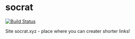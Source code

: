# socrat
[![Build Status](https://travis-ci.com/KaltakhchyanD/socrat.svg?token=qa9J4QqseAZa3YVs3BP7&branch=master)](https://travis-ci.org/KaltakhchyanD/python_telegram_tts_bot)

Site socrat.xyz - place where you can creater shorter links!
